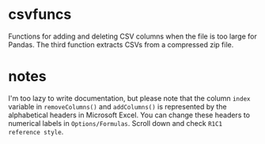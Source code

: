 # csvfuncs
Functions for adding and deleting CSV columns when the file is too large for Pandas. The third function extracts CSVs from a compressed zip file.

# notes
I'm too lazy to write documentation, but please note that the column ``index`` variable in ``removeColumns()`` and ``addColumns()`` is represented by the alphabetical headers in Microsoft Excel. You can change these headers to numerical labels in ``Options/Formulas``. Scroll down and check ``R1C1 reference style``.
